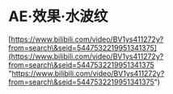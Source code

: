 # AE·效果·水波纹

[https://www.bilibili.com/video/BV1ys411272y?from=search\&seid=5447532219951341375](https://www.bilibili.com/video/BV1ys411272y?from=search\&seid=5447532219951341375 "https://www.bilibili.com/video/BV1ys411272y?from=search\&seid=5447532219951341375")
